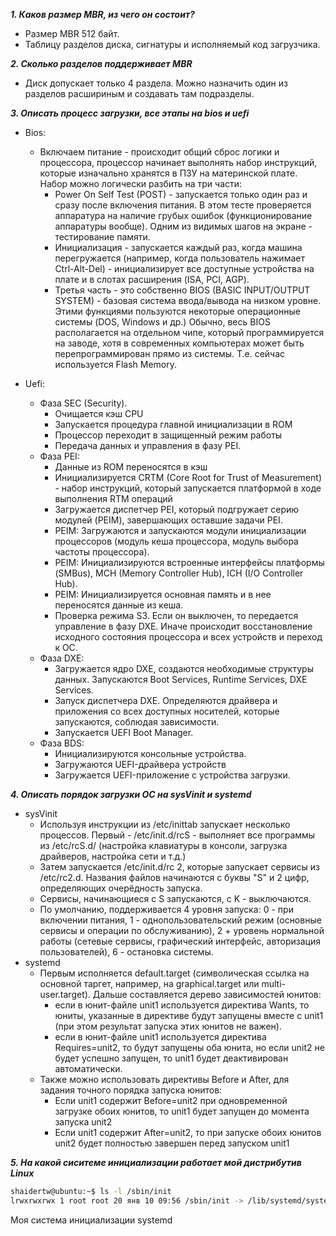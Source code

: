 ***1. Каков размер MBR, из чего он состоит?***  
+ Размер MBR 512 байт.
+ Таблицу разделов диска, сигнатуры и исполняемый код загрузчика.  

***2. Сколько разделов поддерживает MBR***  
+ Диск допускает только 4 раздела. Можно назначить один из разделов расшириным и создавать там подразделы.  

***3. Описать процесс загрузки, все этапы на bios и uefi***  
+ Bios:
  + Включаем питание - происходит общий сброс логики и процессора, процессор начинает выполнять набор инструкций, которые изначально хранятся в ПЗУ на материнской плате. Набор можно логически разбить на три части:
    + Power On Self Test (POST) - запускается только один раз и сразу после включения питания. В этом тесте проверяется аппаратура на наличие грубых ошибок (функционирование аппаратуры вообще). Одним из видимых шагов на экране - тестирование памяти.
    + Инициализация - запускается каждый раз, когда машина перегружается (например, когда пользователь нажимает Ctrl-Alt-Del) - инициализирует все доступные устройства на плате и в слотах расширения (ISA, PCI, AGP).
    + Третья часть - это собственно BIOS (BASIC INPUT/OUTPUT SYSTEM) - базовая система ввода/вывода на низком уровне. Этими функциями пользуются некоторые операционные системы (DOS, Windows и др.) Обычно, весь BIOS располагается на отдельном чипе, который программируется на заводе, хотя в современных компьютерах может быть перепрограммирован прямо из системы. Т.е. сейчас используется Flash Memory.

+ Uefi:
  + Фаза SEC (Security).
    + Очищается кэш CPU
    + Запускается процедура главной инициализации в ROM
    + Процессор переходит в защищенный режим работы
    + Передача данных и управления в фазу PEI.
  + Фаза PEI:
    + Данные из ROM переносятся в кэш
    + Инициализируется CRTM (Core Root for Trust of Measurement) - набор инструкций, который запускается платформой в ходе выполнения RTM операций
    + Загружается диспетчер PEI, который подгружает серию модулей (PEIM), завершающих оставшие задачи PEI.
    + PEIM: Загружаются и запускаются модули инициализации процессоров (модуль кеша процессора, модуль выбора частоты процессора).
    + PEIM: Инициализируются встроенные интерфейсы платформы (SMBus), MCH (Memory Controller Hub), ICH (I/O Controller Hub).
    + PEIM: Инициализируется основная память и в нее переносятся данные из кеша.
    + Проверка режима S3. Если он выключен, то передается управление в фазу DXE. Иначе происходит восстановление исходного состояния процессора и всех устройств и переход к ОС.
  + Фаза DXE:
    + Загружается ядро DXE, создаются необходимые структуры данных. Запускаются Boot Services, Runtime Services, DXE Services.
    + Запуск диспетчера DXE. Определяются драйвера и приложения со всех доступных носителей, которые запускаются, соблюдая зависимости.
    + Запускается UEFI Boot Manager.
  + Фаза BDS:
     + Инициализируются консольные устройства.
     + Загружаются UEFI-драйвера устройств
     + Загружается UEFI-приложение с устройства загрузки.  
   
***4. Описать порядок загрузки OC на sysVinit и systemd***
+ sysVinit
    + Используя инструкции из /etc/inittab запускает несколько процессов. Первый - /etc/init.d/rcS - выполняет все программы из /etc/rcS.d/ (настройка клавиатуры в консоли, загрузка драйверов, настройка сети и т.д.)
    + Затем запускается /etc/init.d/rc 2, которые запускает сервисы из /etc/rc2.d. Названия файлов начинаются с буквы "S" и 2 цифр, определяющих очерёдность запуска.
    + Сервисы, начинающиеся с S запускаются, с K - выключаются.
    + По умолчанию, поддерживается 4 уровня запуска: 0 - при включении питания, 1 - однопользовательский режим (основные сервисы и операции по обслуживанию), 2 + уровень нормальной работы (сетевые сервисы, графический интерфейс, авторизация пользователей), 6 - остановка системы.
 + systemd
    + Первым исполняется default.target (символическая ссылка на основной таргет, например, на graphical.target или multi-user.target). Дальше составляется дерево зависимостей юнитов:
      + если в юнит-файле unit1 используется директива Wants, то юниты, указанные в директиве будут запущены вместе с unit1 (при этом результат запуска этих юнитов не важен).
      + если в юнит-файле unit1 используется директива Requires=unit2, то будут запущены оба юнита, но если unit2 не будет успешно запущен, то unit1 будет деактивирован автоматически.
    + Также можно использовать директивы Before и After, для задания точного порядка запуска юнитов:
      + Если unit1 содержит Before=unit2 при одновременной загрузке обоих юнитов, то unit1 будет запущен до момента запуска unit2
      + Если unit1 содержит After=unit2, то при запуске обоих юнитов unit2 будет полностью завершен перед запуском unit1
 
***5. На какой сиситеме инициализации работает мой дистрибутив Linux*** 
```bash
shaidertw@ubuntu:~$ ls -l /sbin/init
lrwxrwxrwx 1 root root 20 янв 10 09:56 /sbin/init -> /lib/systemd/systemd
```
Моя система инициализации systemd

